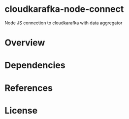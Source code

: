# cloudkarafka-node-connect
Node JS connection to cloudkarafka with data aggregator

# Overview

# Dependencies

# References

# License